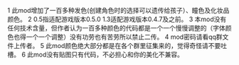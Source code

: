 1 此mod增加了一百多种发色(创建角色时的选择可以遗传给孩子）、瞳色及化妆品颜色。
2 0.5指适配游戏版本0.5.0 1.3适配游戏版本0.4.7及之前。
3 本mod没有任何技术含量，但作者认为一百多种颜色的代码都是一个一个慢慢调整的（字体颜色也得一个一个调整）没有功劳也有苦劳所以禁止二传。
4 mod密码请看qq群文件上传者。
5 此mod颜色绝大部分都是在各个群里征集来的，觉得奇怪请不要吐槽。
6 此mod没有贴图只有代码，不必担心和你的美化不兼容。


